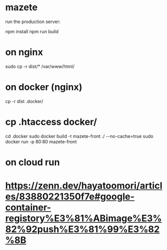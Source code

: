 # mazete

run the production server:

npm install
npm run build

# on nginx
sudo cp -r dist/* /var/www/html/

# on docker (nginx)
cp -r dist .docker/
# cp .htaccess docker/
cd .docker
sudo docker build -t mazete-front ./ --no-cache=true
sudo docker run -p 80:80 mazete-front

# on cloud run
# https://zenn.dev/hayatoomori/articles/83880221350f7e#google-container-registory%E3%81%ABimage%E3%82%92push%E3%81%99%E3%82%8B
